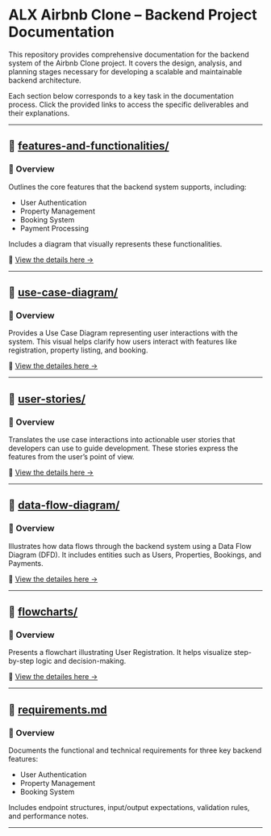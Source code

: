 # ALX Airbnb Clone – Backend Project Documentation

This repository provides comprehensive documentation for the backend system of the Airbnb Clone project. It covers the design, analysis, and planning stages necessary for developing a scalable and maintainable backend architecture.

Each section below corresponds to a key task in the documentation process. Click the provided links to access the specific deliverables and their explanations.

---

## 📁 [features-and-functionalities/](./features-and-functionalities/)

### 🔹 Overview
Outlines the core features that the backend system supports, including:
- User Authentication
- Property Management
- Booking System
- Payment Processing

Includes a diagram that visually represents these functionalities.

📄 [View the details here →](./features-and-functionalities/README.md)

---

## 📁 [use-case-diagram/](./use-case-diagram/)

### 🔹 Overview
Provides a Use Case Diagram representing user interactions with the system. This visual helps clarify how users interact with features like registration, property listing, and booking.

📄 [View the detailes here →](./use-case-diagram/README.md)

---

## 📁 [user-stories/](./user-stories/)

### 🔹 Overview
Translates the use case interactions into actionable user stories that developers can use to guide development. These stories express the features from the user’s point of view.

📄 [View the details here →](./user-stories/README.md)  

---

## 📁 [data-flow-diagram/](./data-flow-diagram/)

### 🔹 Overview
Illustrates how data flows through the backend system using a Data Flow Diagram (DFD). It includes entities such as Users, Properties, Bookings, and Payments.

📄 [View the detailes here →](./data-flow-diagram/README.md)

---

## 📁 [flowcharts/](./flowcharts/)

### 🔹 Overview
Presents a flowchart illustrating User Registration. It helps visualize step-by-step logic and decision-making.

📄 [View the detailes here →](./flowcharts/README.md)

---

## 📄 [requirements.md](./requirements.md)

### 🔹 Overview
Documents the functional and technical requirements for three key backend features:
- User Authentication
- Property Management
- Booking System

Includes endpoint structures, input/output expectations, validation rules, and performance notes.

---
